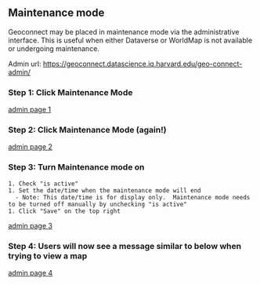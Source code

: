 

## Maintenance mode

Geoconnect may be placed in maintenance mode via the administrative interface.  This is useful when either Dataverse or WorldMap is not available or undergoing maintenance.

Admin url: https://geoconnect.datascience.iq.harvard.edu/geo-connect-admin/

### Step 1: Click Maintenance Mode
[admin page 1](readme_imgs/maint_mode_01.png?raw=true "admin page 1")
### Step 2: Click Maintenance Mode (again!)
[admin page 2](readme_imgs/maint_mode_02.png?raw=true "admin page 2")
### Step 3: Turn Maintenance mode on
    1. Check "is active"
    1. Set the date/time when the maintenance mode will end
      - Note: This date/time is for display only.  Maintenance mode needs to be turned off manually by unchecking "is active"
    1. Click "Save" on the top right
[admin page 3](readme_imgs/maint_mode_03.png?raw=true "admin page 3")
### Step 4: Users will now see a message similar to below when trying to view a map
[admin page 4](readme_imgs/maint_mode_04.png?raw=true "admin page 4")
